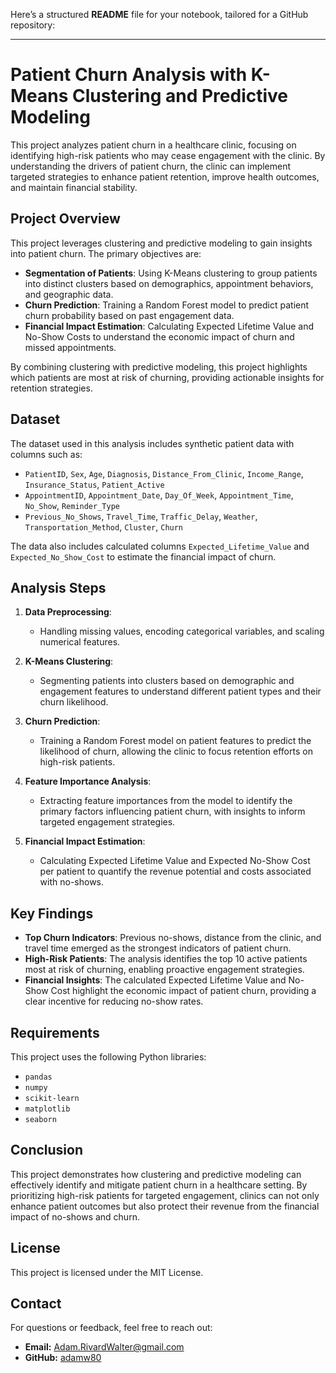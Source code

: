 Here’s a structured **README** file for your notebook, tailored for a GitHub repository:

---

# Patient Churn Analysis with K-Means Clustering and Predictive Modeling

This project analyzes patient churn in a healthcare clinic, focusing on identifying high-risk patients who may cease engagement with the clinic. By understanding the drivers of patient churn, the clinic can implement targeted strategies to enhance patient retention, improve health outcomes, and maintain financial stability.

## Project Overview

This project leverages clustering and predictive modeling to gain insights into patient churn. The primary objectives are:

- **Segmentation of Patients**: Using K-Means clustering to group patients into distinct clusters based on demographics, appointment behaviors, and geographic data.
- **Churn Prediction**: Training a Random Forest model to predict patient churn probability based on past engagement data.
- **Financial Impact Estimation**: Calculating Expected Lifetime Value and No-Show Costs to understand the economic impact of churn and missed appointments.

By combining clustering with predictive modeling, this project highlights which patients are most at risk of churning, providing actionable insights for retention strategies.

## Dataset

The dataset used in this analysis includes synthetic patient data with columns such as:

- `PatientID`, `Sex`, `Age`, `Diagnosis`, `Distance_From_Clinic`, `Income_Range`, `Insurance_Status`, `Patient_Active`
- `AppointmentID`, `Appointment_Date`, `Day_Of_Week`, `Appointment_Time`, `No_Show`, `Reminder_Type`
- `Previous_No_Shows`, `Travel_Time`, `Traffic_Delay`, `Weather`, `Transportation_Method`, `Cluster`, `Churn`
  
The data also includes calculated columns `Expected_Lifetime_Value` and `Expected_No_Show_Cost` to estimate the financial impact of churn.

## Analysis Steps

1. **Data Preprocessing**: 
   - Handling missing values, encoding categorical variables, and scaling numerical features.
   
2. **K-Means Clustering**:
   - Segmenting patients into clusters based on demographic and engagement features to understand different patient types and their churn likelihood.

3. **Churn Prediction**:
   - Training a Random Forest model on patient features to predict the likelihood of churn, allowing the clinic to focus retention efforts on high-risk patients.

4. **Feature Importance Analysis**:
   - Extracting feature importances from the model to identify the primary factors influencing patient churn, with insights to inform targeted engagement strategies.

5. **Financial Impact Estimation**:
   - Calculating Expected Lifetime Value and Expected No-Show Cost per patient to quantify the revenue potential and costs associated with no-shows.

## Key Findings

- **Top Churn Indicators**: Previous no-shows, distance from the clinic, and travel time emerged as the strongest indicators of patient churn.
- **High-Risk Patients**: The analysis identifies the top 10 active patients most at risk of churning, enabling proactive engagement strategies.
- **Financial Insights**: The calculated Expected Lifetime Value and No-Show Cost highlight the economic impact of patient churn, providing a clear incentive for reducing no-show rates.


## Requirements

This project uses the following Python libraries:
- `pandas`
- `numpy`
- `scikit-learn`
- `matplotlib`
- `seaborn`

## Conclusion

This project demonstrates how clustering and predictive modeling can effectively identify and mitigate patient churn in a healthcare setting. By prioritizing high-risk patients for targeted engagement, clinics can not only enhance patient outcomes but also protect their revenue from the financial impact of no-shows and churn.

## License
This project is licensed under the MIT License.

## Contact
For questions or feedback, feel free to reach out:
- **Email:** Adam.RivardWalter@gmail.com  
- **GitHub:** [adamw80](https://github.com/adamw80)

